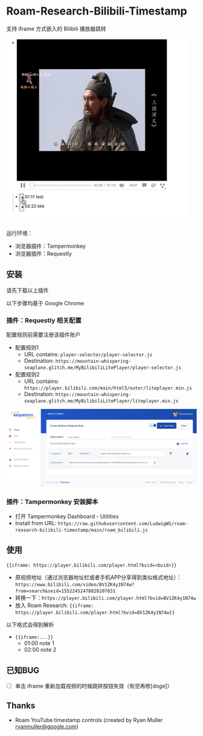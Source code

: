 # Roam-Research-Bilibili-Timestamp

支持 iframe 方式嵌入的 Bilibili 播放器跳转

![illustration](assets/illustration1.gif)

运行环境：

- 浏览器插件：Tampermonkey
- 浏览器插件：Requestly

## 安装

请先下载以上插件

以下步骤均基于 Google Chrome
### 插件：Requestly 相关配置

配置规则前需要注册该插件账户

- 配置规则1
  - URL contains: `player-selector/player-selector.js`
  - Destination: `https://mountain-whispering-seaplane.glitch.me/MyBilibiliLitePlayer/player-selector.js`
- 配置规则2
  - URL contains: `https://player.bilibili.com/main/html5/outer/liteplayer.min.js`
  - Destination: `https://mountain-whispering-seaplane.glitch.me/MyBilibiliLitePlayer/liteplayer.min.js`

![screenshot](assets/Requestly_config_screenshot1.png)

### 插件：Tampermonkey 安装脚本

- 打开 Tampermonkey Dashboard - Utilities
- Install from URL: `https://raw.githubusercontent.com/LudwigWS/roam-research-bilibili-timestamp/main/roam_bilibili.js`

## 使用

`{{iframe: https://player.bilibili.com/player.html?bvid=<bvid>}}`

- 原视频地址（通过浏览器地址栏或者手机APP分享得到类似格式地址）：`https://www.bilibili.com/video/BV1ZK4y1N74w?from=search&seid=15522452478828207831`
- 转换一下：`https://player.bilibili.com/player.html?bvid=BV1ZK4y1N74w`
- 放入 Roam Research: `{{iframe: https://player.bilibili.com/player.html?bvid=BV1ZK4y1N74w}}`

以下格式会得到解析

- `{{iframe:...}}`
  - 01:00 note 1
  - 02:00 note 2

## 已知BUG

- [ ] 单击 iframe 重新加载视频的时候跳转按钮失效（有空再修[doge]）
## Thanks

- Roam YouTube timestamp controls (created by Ryan Muller <ryanmuller@google.com>)
